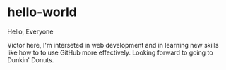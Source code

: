 # hello-world

Hello, Everyone

Victor here, I'm interseted in web development and in learning new skills like how to to use GitHub more effectively.
Looking forward to going to Dunkin' Donuts.

